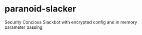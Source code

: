 # paranoid-slacker
Security Concious Slackbot with encrypted config and in memory parameter passing
